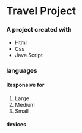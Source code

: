 # Travel Project
### A project created with
+ Html
+ Css
+ Java Script
### languages
#### Responsive for
1. Large
2. Medium
3. Small
#### devices.

